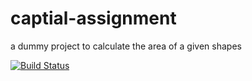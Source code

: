 # captial-assignment
a dummy project to calculate the area of a given shapes

[![Build Status](https://api.travis-ci.com/HITimran/captial-assignment.svg?branch=master)](https://travis-ci.com/HITimran/captial-assignment)

